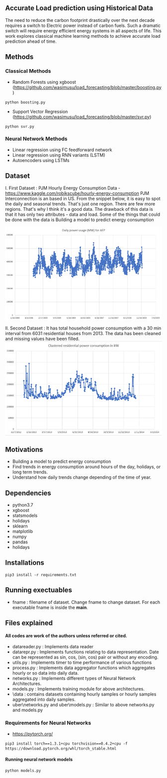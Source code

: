 ## Accurate Load prediction using Historical Data
The need to reduce the carbon footprint drastically over the next decade requires a switch to Electric power instead of carbon fuels. Such a dramatic switch will require energy efficient energy systems in all aspects of life. This work explores classical machine learning methods to achieve accurate load prediction ahead of time.

## Methods
### Classical Methods
- Random Forests using xgboost (https://github.com/wasimusu/load_forecasting/blob/master/boosting.py)
```
python boosting.py
```

- Support Vector Regression (https://github.com/wasimusu/load_forecasting/blob/master/svr.py)
```
python svr.py
```

### Neural Network Methods
- Linear regression using FC feedforward network
- Linear regression using RNN variants (LSTM)
- Autoencoders using LSTMs

## Dataset
I. First Dataset :
PJM Hourly Energy Consumption Data - https://www.kaggle.com/robikscube/hourly-energy-consumption
PJM Interconnection is an  based in US. From the snippet below, it is easy to spot the daily and seasonal trends. That's just one region. There are few more regions. That's why I think it's a good data. The drawback of this data is that it has only two attributes - data and load. Some of the things that could be done with the data is
Building a model to predict energy consumption

![Dataset 1](https://github.com/wasimusu/load_forecasting/blob/master/Images/AEP%20dataset.png)

II. Second Dataset :
It has total household power consumption with a 30 min interval  from 6031 residential houses from 2013. The data has been cleaned and missing values have been filled.
![Dataset 2](https://github.com/wasimusu/load_forecasting/blob/master/Images/dataset2.PNG)

## Motivations
- Building a model to predict energy consumption
- Find trends in energy consumption around hours of the day, holidays, or long term trends.
- Understand how daily trends change depending of the time of year.

## Dependencies
* python3.7
* xgboost
* statsmodels
* holidays
* sklearn
* matplotlib
* numpy
* pandas
* holidays

## Installations
```
pip3 install -r requirements.txt
```

## Running exectuables
* fname : filename of dataset. Change fname to change dataset. For each executable fname is inside the __main__.

## Files explained
#### All codes are work of the authors unless referred or cited.
* datareader.py : Implements data reader
* datarepr.py : Implements functions relating to data representation. Date can be represented as sin, cos, (sin, cos) pair or without any encoding.
* utils.py : Implements timer to time performance of various functions
* process.py : Implements data aggregator functions which aggregates hourly or so data into daily data.
* networks.py : Implements different types of Neural Network Architectures.
* models.py : Implements training module for above architectures.
* \data : contains datasets containing hourly samples or hourly samples aggregated into daily samples.
* uber\networks.py and uber\models.py : Similar to above networks.py and models.py

### Requirements for Neural Networks
* https://pytorch.org/
```
pip3 install torch==1.3.1+cpu torchvision==0.4.2+cpu -f https://download.pytorch.org/whl/torch_stable.html
```
#### Running neural network models
```
python models.py
```

